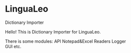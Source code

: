 # LinguaLeo
Dictionary Importer

Hello! This is Dictionary Importer for LinguaLeo.

There is some modules:
  API
  Notepad&Excel Readers
  Logger  
  GUI
  etc.
